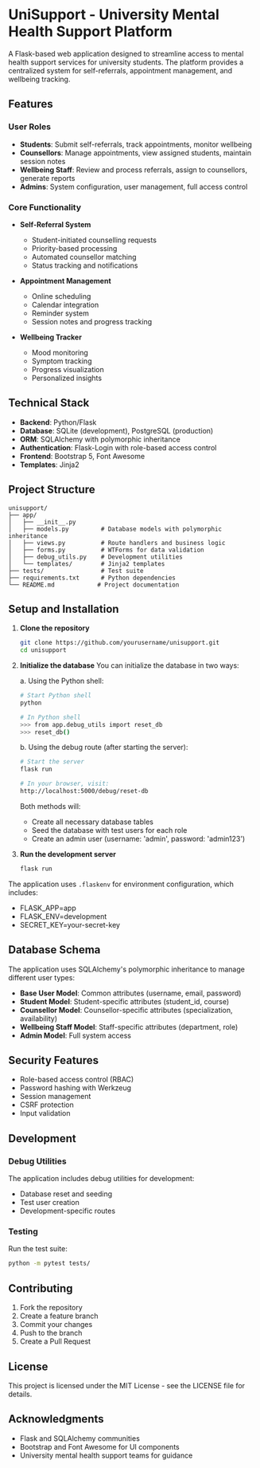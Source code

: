 # UniSupport - University Mental Health Support Platform

A Flask-based web application designed to streamline access to mental health support services for university students. The platform provides a centralized system for self-referrals, appointment management, and wellbeing tracking.

## Features

### User Roles
- **Students**: Submit self-referrals, track appointments, monitor wellbeing
- **Counsellors**: Manage appointments, view assigned students, maintain session notes
- **Wellbeing Staff**: Review and process referrals, assign to counsellors, generate reports
- **Admins**: System configuration, user management, full access control

### Core Functionality
- **Self-Referral System**
  - Student-initiated counselling requests
  - Priority-based processing
  - Automated counsellor matching
  - Status tracking and notifications

- **Appointment Management**
  - Online scheduling
  - Calendar integration
  - Reminder system
  - Session notes and progress tracking

- **Wellbeing Tracker**
  - Mood monitoring
  - Symptom tracking
  - Progress visualization
  - Personalized insights

## Technical Stack

- **Backend**: Python/Flask
- **Database**: SQLite (development), PostgreSQL (production)
- **ORM**: SQLAlchemy with polymorphic inheritance
- **Authentication**: Flask-Login with role-based access control
- **Frontend**: Bootstrap 5, Font Awesome
- **Templates**: Jinja2

## Project Structure

```
unisupport/
├── app/
│   ├── __init__.py
│   ├── models.py         # Database models with polymorphic inheritance
│   ├── views.py          # Route handlers and business logic
│   ├── forms.py          # WTForms for data validation
│   ├── debug_utils.py    # Development utilities
│   └── templates/        # Jinja2 templates
├── tests/                # Test suite
├── requirements.txt      # Python dependencies
└── README.md            # Project documentation
```

## Setup and Installation

1. **Clone the repository**
   ```bash
   git clone https://github.com/yourusername/unisupport.git
   cd unisupport
   ```

2. **Initialize the database**
   You can initialize the database in two ways:

   a. Using the Python shell:
   ```bash
   # Start Python shell
   python

   # In Python shell
   >>> from app.debug_utils import reset_db
   >>> reset_db()
   ```

   b. Using the debug route (after starting the server):
   ```bash
   # Start the server
   flask run

   # In your browser, visit:
   http://localhost:5000/debug/reset-db
   ```

   Both methods will:
   - Create all necessary database tables
   - Seed the database with test users for each role
   - Create an admin user (username: 'admin', password: 'admin123')

3. **Run the development server**
   ```bash
   flask run
   ```

The application uses `.flaskenv` for environment configuration, which includes:
- FLASK_APP=app
- FLASK_ENV=development
- SECRET_KEY=your-secret-key

## Database Schema

The application uses SQLAlchemy's polymorphic inheritance to manage different user types:

- **Base User Model**: Common attributes (username, email, password)
- **Student Model**: Student-specific attributes (student_id, course)
- **Counsellor Model**: Counsellor-specific attributes (specialization, availability)
- **Wellbeing Staff Model**: Staff-specific attributes (department, role)
- **Admin Model**: Full system access

## Security Features

- Role-based access control (RBAC)
- Password hashing with Werkzeug
- Session management
- CSRF protection
- Input validation

## Development

### Debug Utilities
The application includes debug utilities for development:
- Database reset and seeding
- Test user creation
- Development-specific routes

### Testing
Run the test suite:
```bash
python -m pytest tests/
```

## Contributing

1. Fork the repository
2. Create a feature branch
3. Commit your changes
4. Push to the branch
5. Create a Pull Request

## License

This project is licensed under the MIT License - see the LICENSE file for details.

## Acknowledgments

- Flask and SQLAlchemy communities
- Bootstrap and Font Awesome for UI components
- University mental health support teams for guidance